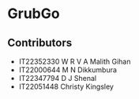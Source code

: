 # GrubGo

## Contributors

- IT22352330 W R V A Malith Gihan
- IT22000644 M N Dikkumbura
- IT22347794 D J Shenal
- IT22051448 Christy Kingsley
